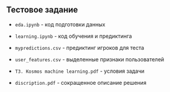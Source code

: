 Тестовое задание
-----


* `eda.ipynb` - код подготовки данных
* `learning.ipynb` - код обучения и предиктинга
* `mypredictions.csv` - предиктинг игроков для теста
* `user_features.csv` - выделенные признаки пользователей


* `ТЗ. Kosmos machine learning.pdf` - условия задачи 
* `discription.pdf` - сокращенное описание решения
